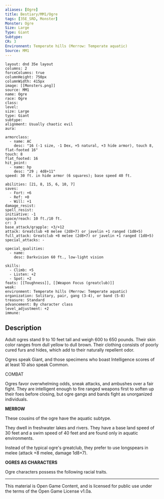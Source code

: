 ```yaml
---
aliases: [Ogre]
title: Bestiary/MM1/Ogre
tags: [35E_SRD, Monster]
Monster: Ogre
Size: Large
Type: Giant
Subtype: 
CR: 3
Environnent: Temperate hills (Merrow: Temperate aquatic)
Source: MM1
---
```


```statblock
layout: dnd 35e layout
columns: 2
forceColumns: true
columnHeight: 750px
columnWidth: 415px
image: [[Monsters.png]]
source: MM1
name: Ogre
race: Ogre
class: 
level: 
size: Large
type: Giant
subtype: 
alignment: Usually chaotic evil
aura: 

armorclass:
  - name: AC
    desc: "16 (-1 size, -1 Dex, +5 natural, +3 hide armor), touch 8, flat-footed 16"
touch: 8
flat_footed: 16
hit_point:
  - name: hp
    desc: "29 ; 4d8+11"
speed: 30 ft. in hide armor (6 squares); base speed 40 ft.

abilities: [21, 8, 15, 6, 10, 7]
saves:
  - Fort: +6
  - Ref: +0
  - Will: +1
damage_resist: 
spell_resist: 
initiative: -1
space/reach: 10 ft./10 ft.
cr: 3
base_attack/grapple: +3/+12
attack: Greatclub +8 melee (2d8+7) or javelin +1 ranged (1d8+5)
full_attack: Greatclub +8 melee (2d8+7) or javelin +1 ranged (1d8+5)
special_attacks: -

special_qualities:
  - name: 
    desc: Darkvision 60 ft., low-light vision

skills:
  - Climb: +5
  - Listen: +2
  - Spot: +2
feats: [[Toughness]], [[Weapon Focus (greatclub)]]
weak: 
environment: Temperate hills (Merrow: Temperate aquatic)
organization: Solitary, pair, gang (3-4), or band (5-8)
treasure: Standard
advancement: By character class
level_adjustment: +2
immune: 
```

## Description

<p>Adult ogres stand 9 to 10 feet tall and weigh 600 to 650 pounds. Their skin color ranges from dull yellow to dull brown. Their clothing consists of poorly cured furs and hides, which add to their naturally repellent odor.</p>
<p>Ogres speak Giant, and those specimens who boast Intelligence scores of at least 10 also speak Common.</p>
<p>COMBAT</p>
<p>Ogres favor overwhelming odds, sneak attacks, and ambushes over a fair fight. They are intelligent enough to fire ranged weapons first to soften up their foes before closing, but ogre gangs and bands fight as unorganized individuals.</p>
<p>
            <b>MERROW</b>
          </p>
<p>These cousins of the ogre have the aquatic subtype.</p>
<p>They dwell in freshwater lakes and rivers. They have a base land speed of 30 feet and a swim speed of 40 feet and are found only in aquatic environments.</p>
<p>Instead of the typical ogre's greatclub, they prefer to use longspears in melee (attack +8 melee, damage 1d8+7).</p>
<p>
            <b>OGRES AS CHARACTERS</b>
          </p>
<p>Ogre characters possess the following racial traits.</p>

---

This material is Open Game Content, and is licensed for public use under
the terms of the Open Game License v1.0a.
